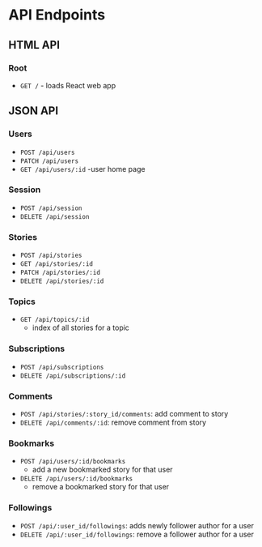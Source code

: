 # API Endpoints

## HTML API

### Root

- `GET /` - loads React web app

## JSON API

### Users

- `POST /api/users`
- `PATCH /api/users`
- `GET /api/users/:id`
  -user home page

### Session

- `POST /api/session`
- `DELETE /api/session`

### Stories

- `POST /api/stories`
- `GET /api/stories/:id`
- `PATCH /api/stories/:id`
- `DELETE /api/stories/:id`

### Topics

- `GET /api/topics/:id`
  - index of all stories for a topic

### Subscriptions

- `POST /api/subscriptions`
- `DELETE /api/subscriptions/:id`

### Comments

- `POST /api/stories/:story_id/comments`: add comment to story
- `DELETE /api/comments/:id`: remove comment from story

### Bookmarks

- `POST /api/users/:id/bookmarks`
    - add a new bookmarked story for that user
- `DELETE /api/users/:id/bookmarks`
    - remove a bookmarked story for that user

### Followings

- `POST /api/:user_id/followings`: adds newly follower author for a user
- `DELETE /api/:user_id/followings`: remove a follower author for a user
